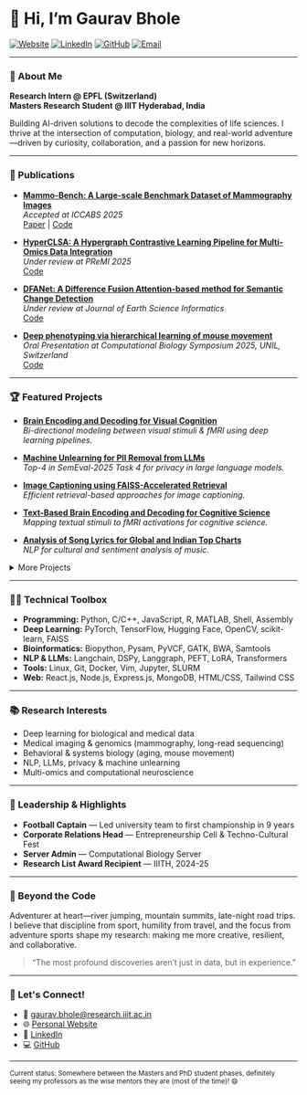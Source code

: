 # 👋 Hi, I’m Gaurav Bhole

[![Website](https://img.shields.io/badge/Website-gaurav2543.github.io%2Fmyprofile-blue?logo=google-chrome)](https://gaurav2543.github.io/myprofile/index.html)
[![LinkedIn](https://img.shields.io/badge/LinkedIn-gaurav--bhole--38604b240-blue?logo=linkedin)](https://www.linkedin.com/in/gaurav-bhole-38604b240/)
[![GitHub](https://img.shields.io/badge/GitHub-Gaurav2543-black?logo=github)](https://github.com/Gaurav2543)
[![Email](https://img.shields.io/badge/Email-gaurav.bhole%40research.iiit.ac.in-red?logo=gmail)](mailto:gaurav.bhole@research.iiit.ac.in)

---

### 🚀 About Me

**Research Intern @ EPFL (Switzerland)**  
**Masters Research Student @ IIIT Hyderabad, India**

Building AI-driven solutions to decode the complexities of life sciences. I thrive at the intersection of computation, biology, and real-world adventure—driven by curiosity, collaboration, and a passion for new horizons.

---

### 📖 Publications

- **[Mammo-Bench: A Large-scale Benchmark Dataset of Mammography Images](https://github.com/Gaurav2543/Mammo-Bench)**  
  _Accepted at ICCABS 2025_  
  [Paper](https://www.medrxiv.org/content/10.1101/2025.01.31.25321510v1) | [Code](https://github.com/Gaurav2543/Mammo-Bench)

- **[HyperCLSA: A Hypergraph Contrastive Learning Pipeline for Multi-Omics Data Integration](https://github.com/Gaurav2543/HyperCLSA)**  
  _Under review at PReMI 2025_  
  [Code](https://github.com/Gaurav2543/HyperCLSA)

- **[DFANet: A Difference Fusion Attention-based method for Semantic Change Detection](https://github.com/omkarsoak/DFANet-SCD)**  
  _Under review at Journal of Earth Science Informatics_  
  [Code](https://github.com/omkarsoak/DFANet-SCD)

- **[Deep phenotyping via hierarchical learning of mouse movement](https://github.com/Gaurav2543/DVC-hBehaveMAE)**  
  _Oral Presentation at Computational Biology Symposium 2025, UNIL, Switzerland_  
  [Code](https://github.com/Gaurav2543/DVC-hBehaveMAE)

---

### 🏆 Featured Projects

- **[Brain Encoding and Decoding for Visual Cognition](https://github.com/Gaurav2543/Brain-Encoding-and-Decoding-for-Visual-Cognition)**  
  _Bi-directional modeling between visual stimuli & fMRI using deep learning pipelines._

- **[Machine Unlearning for PII Removal from LLMs](https://github.com/Gaurav2543/Machine-Unlearning-for-PII-Removal-from-LLMs)**  
  _Top-4 in SemEval-2025 Task 4 for privacy in large language models._

- **[Image Captioning using FAISS-Accelerated Retrieval](https://github.com/Gaurav2543/Image-Captioning-using-FAISS-Accelerated-Retrieval)**  
  _Efficient retrieval-based approaches for image captioning._

- **[Text-Based Brain Encoding and Decoding for Cognitive Science](https://github.com/Gaurav2543/Text-Based-Brain-Encoding-and-Decoding-for-Cognitive-Science)**  
  _Mapping textual stimuli to fMRI activations for cognitive science._

- **[Analysis of Song Lyrics for Global and Indian Top Charts](https://github.com/Gaurav2543/Analysis-of-Song-Lyrics-for-Global-and-Indian-Top-Charts)**  
  _NLP for cultural and sentiment analysis of music._

<details>
<summary>More Projects</summary>

- [Modeling Brain Activity During Naturalistic Movie Watching](https://github.com/Gaurav2543/Modeling-Brain-Activity-During-Naturalistic-Movie-Watching)
- [Parameter Efficient Fine Tuning for Text Summarization](https://github.com/Gaurav2543/Parameter-Efficient-Fine-Tuning-Methods-for-Text-Summarization)
- [Quantization and Model Compression](https://github.com/Gaurav2543/Quantization-and-Model-Compression)
- [Neural Machine Translation with Transformer](https://github.com/Gaurav2543/Neural-Machine-Translation-with-Transformer)
- [IMDB Sentiment Analysis](https://github.com/Gaurav2543/IMDB-Movie-Review-Sentiment-Analysis-using-RNNs-and-LSTMs)
- ...and more in my [Repositories](https://github.com/Gaurav2543?tab=repositories)!
</details>

---

### 🧑‍💻 Technical Toolbox

- **Programming:** Python, C/C++, JavaScript, R, MATLAB, Shell, Assembly
- **Deep Learning:** PyTorch, TensorFlow, Hugging Face, OpenCV, scikit-learn, FAISS
- **Bioinformatics:** Biopython, Pysam, PyVCF, GATK, BWA, Samtools
- **NLP & LLMs:** Langchain, DSPy, Langgraph, PEFT, LoRA, Transformers
- **Tools:** Linux, Git, Docker, Vim, Jupyter, SLURM
- **Web:** React.js, Node.js, Express.js, MongoDB, HTML/CSS, Tailwind CSS

---

### 📚 Research Interests

- Deep learning for biological and medical data
- Medical imaging & genomics (mammography, long-read sequencing)
- Behavioral & systems biology (aging, mouse movement)
- NLP, LLMs, privacy & machine unlearning
- Multi-omics and computational neuroscience

---

### 👑 Leadership & Highlights

- **Football Captain** — Led university team to first championship in 9 years
- **Corporate Relations Head** — Entrepreneurship Cell & Techno-Cultural Fest
- **Server Admin** — Computational Biology Server
- **Research List Award Recipient** — IIITH, 2024-25

---

### 🌄 Beyond the Code

Adventurer at heart—river jumping, mountain summits, late-night road trips. I believe that discipline from sport, humility from travel, and the focus from adventure sports shape my research: making me more creative, resilient, and collaborative.

> “The most profound discoveries aren’t just in data, but in experience.”

---

### 🤝 Let's Connect!

- 📧 [gaurav.bhole@research.iiit.ac.in](mailto:gaurav.bhole@research.iiit.ac.in)
- 🌐 [Personal Website](https://gaurav2543.github.io/myprofile/index.html)
- 💼 [LinkedIn](https://www.linkedin.com/in/gaurav-bhole-38604b240/)
- 💻 [GitHub](https://github.com/Gaurav2543)

---

<sub>
Current status: Somewhere between the Masters and PhD student phases, definitely seeing my professors as the wise mentors they are (most of the time)! 😄
</sub>

